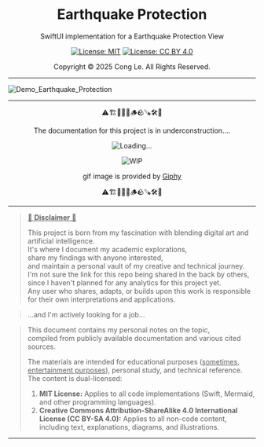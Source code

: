 
<div align="center">
	<h1>
		<strong>Earthquake Protection</strong>
	</h1>
    <p>SwiftUI implementation for a Earthquake Protection View</p>

[![License: MIT](https://img.shields.io/badge/License-MIT-yellow.svg)](LICENSE) [![License: CC BY 4.0](https://licensebuttons.net/l/by/4.0/88x31.png)](LICENSE-CC-BY)

Copyright © 2025 Cong Le. All Rights Reserved.

 
</div>

----

![Demo_Earthquake_Protection](./ASSETS/Demo_Earthquake_Protection.gif)

---

<div align="center">
	
⚠️🏗️🚧🦺🧱🪵🪨🪚🛠️👷

The documentation for this project is in underconstruction....

![Loading...](https://media0.giphy.com/media/v1.Y2lkPTc5MGI3NjExa3VhY2Vxb2diazl5MDJsNnl4bjVvMTY2Z3AxeWU5MHhxODg3am92NiZlcD12MV9pbnRlcm5hbF9naWZfYnlfaWQmY3Q9Zw/wxnsKAVzQNpqnQP0Sl/giphy.gif)

![WIP](https://media1.giphy.com/media/v1.Y2lkPTc5MGI3NjExcXBmdWgzem5wMGtrOHgyNjRpbGt2cjViNjZkcTU4dDR3NjRiMnBndCZlcD12MV9pbnRlcm5hbF9naWZfYnlfaWQmY3Q9Zw/4r6ukGRTW0bEA/giphy.gif)

gif image is provided by [Giphy](https://giphy.com)

⚠️🏗️🚧🦺🧱🪵🪨🪚🛠️👷
	
</div>


----

> <ins>📢 **Disclaimer** 🚨</ins>
>
> This project is born from my fascination with blending digital art and artificial intelligence.</br>
> It's where I document my academic explorations,</br>
> share my findings with anyone interested,</br>
> and maintain a personal vault of my creative and technical journey.</br>
> I'm not sure the link for this repo being shared in the back by others,</br>
> since I haven't planned for any analytics for this project yet.</br>
> Any user who shares, adapts, or builds upon this work is responsible for their own interpretations and applications.</br>

> ...and I'm actively looking for a job...</br>

> This document contains my personal notes on the topic,</br>
> compiled from publicly available documentation and various cited sources.
> 
> The materials are intended for educational purposes (<ins>sometimes, entertainment purposes</ins>), personal study, and technical reference.
> The content is dual-licensed:
> 1. **MIT License:** Applies to all code implementations (Swift, Mermaid, and other programming languages).
> 2. **Creative Commons Attribution-ShareAlike 4.0 International License (CC BY-SA 4.0):** Applies to all non-code content, including text, explanations, diagrams, and illustrations.

----


